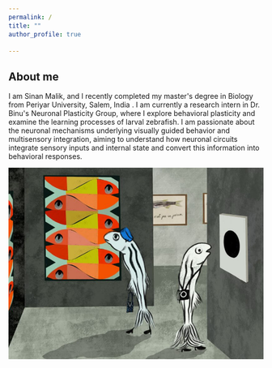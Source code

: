 ```yaml
---
permalink: /
title: ""
author_profile: true

---
```

About me
------
I am Sinan Malik, and I recently completed my master's degree in Biology from Periyar University, Salem, India . I am currently a research intern in Dr. Binu's Neuronal Plasticity Group, where I explore behavioral plasticity and examine the learning processes of larval zebrafish. I am passionate about the neuronal mechanisms underlying visually guided behavior and multisensory integration, aiming to understand how neuronal circuits integrate sensory inputs and internal state and convert this information into behavioral responses.




![](/images/bb.png)
